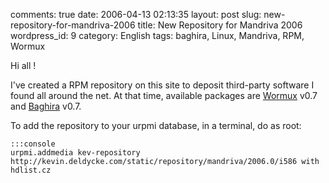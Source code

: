 comments: true
date: 2006-04-13 02:13:35
layout: post
slug: new-repository-for-mandriva-2006
title: New Repository for Mandriva 2006
wordpress_id: 9
category: English
tags: baghira, Linux, Mandriva, RPM, Wormux

Hi all !

I've created a RPM repository on this site to deposit third-party software I found all around the net. At that time, available packages are [Wormux](http://www.wormux.org) v0.7 and [Baghira](http://baghira.sourceforge.net) v0.7.

To add the repository to your urpmi database, in a terminal, do as root:


    :::console
    urpmi.addmedia kev-repository http://kevin.deldycke.com/static/repository/mandriva/2006.0/i586 with hdlist.cz

